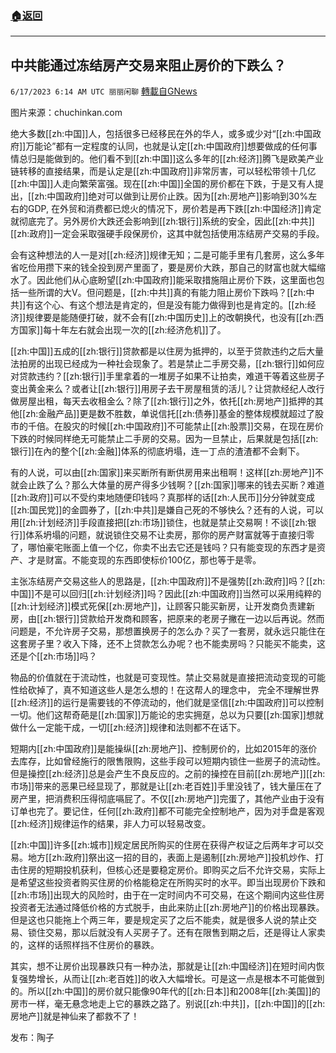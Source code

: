 ###  [:house:返回](README.md)
---


## 中共能通过冻结房产交易来阻止房价的下跌么？
`6/17/2023 6:14 AM UTC 丽丽闲聊` [轉載自GNews](https://gnews.org/articles/1390676)

图片来源：chuchinkan.com  

绝大多数[[zh:中国]]人，包括很多已经移民在外的华人，或多或少对“[[zh:中国政府]]万能论”都有一定程度的认同，也就是认定[[zh:中国政府]]想要做成的任何事情总归是能做到的。他们看不到[[zh:中国]]这么多年的[[zh:经济]]腾飞是欧美产业链转移的直接结果，而是认定是[[zh:中国政府]]非常厉害，可以轻松带领十几亿[[zh:中国]]人走向繁荣富强。现在[[zh:中国]]全国的房价都在下跌，于是又有人提出，[[zh:中国政府]]绝对可以做到让房价止跌。因为[[zh:房地产]]影响到30%左右的GDP, 在外贸和消费都已熄火的情况下，房价若是再下跌[[zh:中国经济]]肯定就彻底完了。另外房价大跌还会影响到[[zh:银行]]系统的安全，因此[[zh:中共]][[zh:政府]]一定会采取强硬手段保房价，这其中就包括使用冻结房产交易的手段。

会有这种想法的人一是对[[zh:经济]]规律无知；二是可能手里有几套房，这么多年省吃俭用攒下来的钱全投到房产里面了，要是房价大跌，那自己的财富也就大幅缩水了。因此他们从心底盼望[[zh:中国政府]]能采取措施阻止房价下跌，这里面也包括一些所谓的大V。但问题是，[[zh:中共]]真的有能力阻止房价下跌吗？[[zh:中共]]有这个心、有这个想法是肯定的，但是没有能力做得到也是肯定的。[[zh:经济]]规律要是能随便打破，就不会有[[zh:中国历史]]上的改朝换代，也没有[[zh:西方国家]]每十年左右就会出现一次的[[zh:经济危机]]了。

[[zh:中国]]五成的[[zh:银行]]贷款都是以住房为抵押的，以至于贷款违约之后大量法拍房的出现已经成为一种社会现象了。若是禁止二手房交昜，[[zh:银行]]如何应对贷款违约？[[zh:银行]]手里拿着的一堆房子如果不让拍卖，难道干等着这些房子变出黄金来么？或者让[[zh:银行]]用房子去干房屋租赁的活儿？让贷款经纪人改行做房屋出租，每天去收租金么？除了[[zh:银行]]之外，依托[[zh:房地产]]抵押的其他[[zh:金融产品]]更是数不胜数，单说信托[[zh:债券]]基金的整体规模就超过了股市的千倍。在股灾的时候[[zh:中国政府]]不可能禁止[[zh:股票]]交易，在现在房价下跌的时候同样绝无可能禁止二手房的交易。因为一旦禁止，后果就是包括[[zh:银行]]在內的整个[[zh:金融]]体系的彻底坍塌，连一丁点的渣渣都不会剩下。

有的人说，可以由[[zh:国家]]来买断所有断供房用来出租啊！这样[[zh:房地产]]不就会止跌了么？那么大体量的房产得多少钱啊？[[zh:国家]]哪来的钱去买断？难道[[zh:政府]]可以不受约束地随便印钱吗？真那样的话[[zh:人民币]]分分钟就变成[[zh:国民党]]的金圆券了，[[zh:中共]]是嫌自己死的不够快么？还有的人说，可以用[[zh:计划经济]]手段直接把[[zh:市场]]锁住，也就是禁止交易啊！不谈[[zh:银行]]体系坍塌的问题，就说锁住交易不让卖房，那你的房产财富就等于直接归零了，哪怕豪宅账面上值一个亿，你卖不出去它还是钱吗？只有能变现的东西才是资产、才是财富。不能变现的东西即使标价100亿，那也等于是零。

主张冻结房产交易这些人的思路是，[[zh:中国政府]]不是强势[[zh:政府]]吗？[[zh:中国]]不是可以回归[[zh:计划经济]]吗？因此[[zh:中国政府]]当然可以采用纯粹的[[zh:计划经济]]模式死保[[zh:房地产]]，让顾客只能买新房，让开发商负责建新房，由[[zh:银行]]贷款给开发商和顾客，把原来的老房子撇在一边以后再说。然而问题是，不允许房子交易，那想置换房子的怎么办？买了一套房，就永远只能住在这套房子里？收入下降，还不上贷款怎么办呢？也不能卖房吗？只能买不能卖，这还是个[[zh:市场]]吗？

物品的价值就在于流动性，也就是可变现性。禁止交易就是直接把流动变现的可能性给砍掉了，真不知道这些人是怎么想的！在这帮人的理念中， 完全不理解世界[[zh:经济]]的运行是需要钱的不停流动的，他们就是坚信[[zh:中国政府]]可以控制一切。他们这帮奇葩是[[zh:国家]]万能论的忠实拥趸，总以为只要[[zh:国家]]想就做什么一定能干成，一切[[zh:经济]]规律和法则都不在话下。

短期内[[zh:中国政府]]是能操纵[[zh:房地产]]、控制房价的，比如2015年的涨价去库存，比如曾经施行的限售限购，这些手段可以短期内锁住一些房子的流动性。但是操控[[zh:经济]]总是会产生不良反应的。之前的操控在目前[[zh:房地产]][[zh:市场]]带来的恶果已经显现了，那就是让[[zh:老百姓]]手里没钱了，钱大量压在了房产里，把消费积压得彻底嗝屁了。不仅[[zh:房地产]]完蛋了，其他产业由于没有订单也完了。要记住，任何[[zh:政府]]都不可能完全控制地产，因为对手盘是客观[[zh:经济]]规律运作的结果，非人力可以轻易改变。

[[zh:中国]]许多[[zh:城市]]规定居民所购买的住房在获得产权证之后两年才可以交易。地方[[zh:政府]]祭出这一招的目的，表面上是遏制[[zh:房地产]]投机炒作、打击住房的短期投机获利，但核心还是要稳定房价。即购买之后不允许交易，实际上是希望这些投资者购买住房的价格能稳定在所购买时的水平。即当出现房价下跌和[[zh:市场]]出现大的风险时，由于在一定时间内不可交易，在这个期间内这些住房投资者无法通过降低价格的方式脱手，由此来防止[[zh:房地产]]的价格出现暴跌。但是这也只能拖上个两三年，要是规定买了之后不能卖，就是很多人说的禁止交易、锁住交易，那以后就没有人买房子了。还有在限售到期之后，还是得让人家卖的，这样的话照样挡不住房价的暴跌。

其实，想不让房价出现暴跌只有一种办法，那就是让[[zh:中国经济]]在短时间内恢复强势增长，从而让[[zh:老百姓]]的收入大幅增长。可是这一点是根本不可能做到的。所以[[zh:中国]]的房价就只能像90年代的[[zh:日本]]和2008年[[zh:美国]]的房市一样，毫无悬念地走上它的暴跌之路了。别说[[zh:中共]]，[[zh:中国]]的[[zh:房地产]]就是神仙来了都救不了！

发布：陶子




